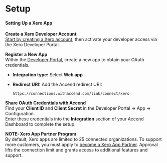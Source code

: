 # Setup

#### **Setting Up a Xero App**

**Create a Xero Developer Account**\
[Start by creating a Xero account](https://www.xero.com/us/signup/developers/), then activate your developer access via the Xero Developer Portal.

**Register a New App**\
Within the [Developer Portal](https://developer.xero.com/), create a new app to obtain your OAuth credentials.

* **Integration type:** Select **Web app**
*   **Redirect URI:** Add the Accend redirect URI:

    ```
    https://connections.withaccend.com/link/connect/xero
    ```

**Share OAuth Credentials with Accend**\
Find your **Client ID** and **Client Secret** in the Developer Portal -> App -> Configuration.\
Enter these credentials into the **Integration** section of your Accend Dashboard to complete the setup.



**NOTE: Xero App Partner Program**\
By default, Xero apps are limited to 25 connected organizations. To support more customers, you must apply to [become a Xero App Partner](https://developer.xero.com/documentation/xero-app-store/app-partner-guides/become-an-app-partner/). Approval lifts the connection limit and grants access to additional features and support.

